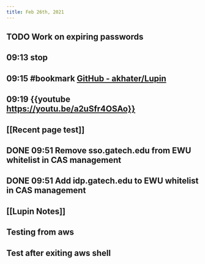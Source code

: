 ```yaml
---
title: Feb 26th, 2021
---
```


## TODO Work on expiring passwords
## 09:13 stop
## 09:15 #bookmark [GitHub - akhater/Lupin](https://github.com/akhater/Lupin)
## 09:19 {{youtube https://youtu.be/a2uSfr4OSAo}}
## [[Recent page test]]
## DONE 09:51 Remove sso.gatech.edu from EWU whitelist in CAS management
## DONE 09:51 Add idp.gatech.edu to EWU whitelist in CAS management
## [[Lupin Notes]]
## Testing from aws
## Test after exiting aws shell
